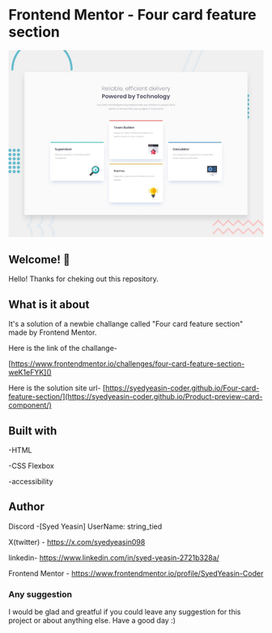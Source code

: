 # Frontend Mentor - Four card feature section

![Design preview for the Four card feature section coding challenge](./design/desktop-preview.jpg)


## Welcome! 👋

Hello! Thanks for cheking out this repository.

## What is it about

It's a solution of a newbie challange called "Four card feature section" made by Frontend Mentor.

Here is the link of the challange-

[https://www.frontendmentor.io/challenges/four-card-feature-section-weK1eFYK]()

Here is the solution site url-
[https://syedyeasin-coder.github.io/Four-card-feature-section/](https://syedyeasin-coder.github.io/Product-preview-card-component/)

## Built with

-HTML

-CSS Flexbox

-accessibility

## Author

Discord -[Syed Yeasin] UserName: string_tied

X(twitter) - https://x.com/syedyeasin098

linkedin- https://www.linkedin.com/in/syed-yeasin-2721b328a/

Frontend Mentor - https://www.frontendmentor.io/profile/SyedYeasin-Coder

### Any suggestion

I would be glad and greatful if you could leave any suggestion for this project or about anything else. Have a good day :)
